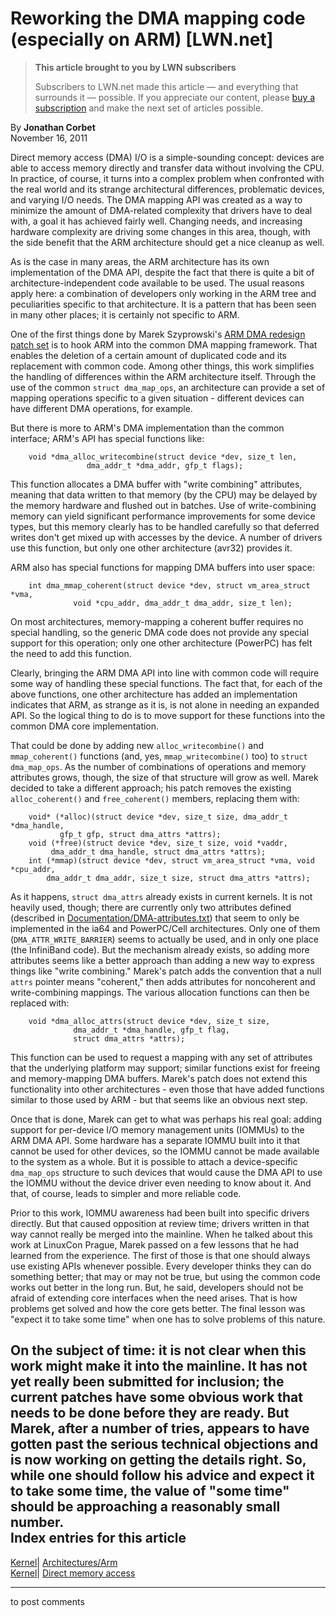# Reworking the DMA mapping code (especially on ARM) [LWN.net]

> **This article brought to you by LWN subscribers**
> 
> Subscribers to LWN.net made this article — and everything that surrounds it — possible. If you appreciate our content, please [buy a subscription](/Promo/nst-nag3/subscribe) and make the next set of articles possible. 

By **Jonathan Corbet**  
November 16, 2011 

Direct memory access (DMA) I/O is a simple-sounding concept: devices are able to access memory directly and transfer data without involving the CPU. In practice, of course, it turns into a complex problem when confronted with the real world and its strange architectural differences, problematic devices, and varying I/O needs. The DMA mapping API was created as a way to minimize the amount of DMA-related complexity that drivers have to deal with, a goal it has achieved fairly well. Changing needs, and increasing hardware complexity are driving some changes in this area, though, with the side benefit that the ARM architecture should get a nice cleanup as well. 

As is the case in many areas, the ARM architecture has its own implementation of the DMA API, despite the fact that there is quite a bit of architecture-independent code available to be used. The usual reasons apply here: a combination of developers only working in the ARM tree and peculiarities specific to that architecture. It is a pattern that has been seen in many other places; it is certainly not specific to ARM. 

One of the first things done by Marek Szyprowski's [ARM DMA redesign patch set](/Articles/465047/) is to hook ARM into the common DMA mapping framework. That enables the deletion of a certain amount of duplicated code and its replacement with common code. Among other things, this work simplifies the handling of differences within the ARM architecture itself. Through the use of the common `struct dma_map_ops`, an architecture can provide a set of mapping operations specific to a given situation - different devices can have different DMA operations, for example. 

But there is more to ARM's DMA implementation than the common interface; ARM's API has special functions like: 
    
    
        void *dma_alloc_writecombine(struct device *dev, size_t len, 
    				 dma_addr_t *dma_addr, gfp_t flags);
    

This function allocates a DMA buffer with "write combining" attributes, meaning that data written to that memory (by the CPU) may be delayed by the memory hardware and flushed out in batches. Use of write-combining memory can yield significant performance improvements for some device types, but this memory clearly has to be handled carefully so that deferred writes don't get mixed up with accesses by the device. A number of drivers use this function, but only one other architecture (avr32) provides it. 

ARM also has special functions for mapping DMA buffers into user space: 
    
    
        int dma_mmap_coherent(struct device *dev, struct vm_area_struct *vma,
    			  void *cpu_addr, dma_addr_t dma_addr, size_t len);
    

On most architectures, memory-mapping a coherent buffer requires no special handling, so the generic DMA code does not provide any special support for this operation; only one other architecture (PowerPC) has felt the need to add this function. 

Clearly, bringing the ARM DMA API into line with common code will require some way of handling these special functions. The fact that, for each of the above functions, one other architecture has added an implementation indicates that ARM, as strange as it is, is not alone in needing an expanded API. So the logical thing to do is to move support for these functions into the common DMA core implementation. 

That could be done by adding new `alloc_writecombine()` and `mmap_coherent()` functions (and, yes, `mmap_writecombine()` too) to `struct dma_map_ops`. As the number of combinations of operations and memory attributes grows, though, the size of that structure will grow as well. Marek decided to take a different approach; his patch removes the existing `alloc_coherent()` and `free_coherent()` members, replacing them with: 
    
    
        void* (*alloc)(struct device *dev, size_t size, dma_addr_t *dma_handle, 
    		   gfp_t gfp, struct dma_attrs *attrs);
        void (*free)(struct device *dev, size_t size, void *vaddr,
    		 dma_addr_t dma_handle, struct dma_attrs *attrs);
        int (*mmap)(struct device *dev, struct vm_area_struct *vma, void *cpu_addr,
    		dma_addr_t dma_addr, size_t size, struct dma_attrs *attrs);
    

As it happens, `struct dma_attrs` already exists in current kernels. It is not heavily used, though; there are currently only two attributes defined (described in [Documentation/DMA-attributes.txt](/Articles/467516/)) that seem to only be implemented in the ia64 and PowerPC/Cell architectures. Only one of them (`DMA_ATTR_WRITE_BARRIER`) seems to actually be used, and in only one place (the InfiniBand code). But the mechanism already exists, so adding more attributes seems like a better approach than adding a new way to express things like "write combining." Marek's patch adds the convention that a null `attrs` pointer means "coherent," then adds attributes for noncoherent and write-combining mappings. The various allocation functions can then be replaced with: 
    
    
        void *dma_alloc_attrs(struct device *dev, size_t size, 
    			  dma_addr_t *dma_handle, gfp_t flag, 
    			  struct dma_attrs *attrs);
    

This function can be used to request a mapping with any set of attributes that the underlying platform may support; similar functions exist for freeing and memory-mapping DMA buffers. Marek's patch does not extend this functionality into other architectures - even those that have added functions similar to those used by ARM - but that seems like an obvious next step. 

Once that is done, Marek can get to what was perhaps his real goal: adding support for per-device I/O memory management units (IOMMUs) to the ARM DMA API. Some hardware has a separate IOMMU built into it that cannot be used for other devices, so the IOMMU cannot be made available to the system as a whole. But it is possible to attach a device-specific `dma_map_ops` structure to such devices that would cause the DMA API to use the IOMMU without the device driver even needing to know about it. And that, of course, leads to simpler and more reliable code. 

Prior to this work, IOMMU awareness had been built into specific drivers directly. But that caused opposition at review time; drivers written in that way cannot really be merged into the mainline. When he talked about this work at LinuxCon Prague, Marek passed on a few lessons that he had learned from the experience. The first of those is that one should always use existing APIs whenever possible. Every developer thinks they can do something better; that may or may not be true, but using the common code works out better in the long run. But, he said, developers should not be afraid of extending core interfaces when the need arises. That is how problems get solved and how the core gets better. The final lesson was "expect it to take some time" when one has to solve problems of this nature. 

On the subject of time: it is not clear when this work might make it into the mainline. It has not yet really been submitted for inclusion; the current patches have some obvious work that needs to be done before they are ready. But Marek, after a number of tries, appears to have gotten past the serious technical objections and is now working on getting the details right. So, while one should follow his advice and expect it to take some time, the value of "some time" should be approaching a reasonably small number.  
Index entries for this article  
---  
[Kernel](/Kernel/Index)| [Architectures/Arm](/Kernel/Index#Architectures-Arm)  
[Kernel](/Kernel/Index)| [Direct memory access](/Kernel/Index#Direct_memory_access)  
  


* * *

to post comments 
